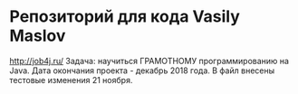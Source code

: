 # Репозиторий для кода Vasily Maslov
 http://job4j.ru/
 Задача: научиться ГРАМОТНОМУ программированию на Java.
 Дата окончания проекта - декабрь 2018 года.
 В файл внесены тестовые изменения 21 ноября.
